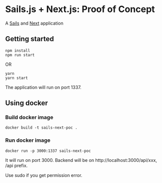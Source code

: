 # Sails.js + Next.js: Proof of Concept

A [Sails](http://sailsjs.org) and [Next](https://github.com/zeit/next.js/) application

## Getting started

```
npm install
npm run start
```

OR

```
yarn
yarn start
```

The application will run on port 1337.

## Using docker

### Build docker image

```
docker build -t sails-next-poc .
```

### Run docker image

```
docker run -p 3000:1337 sails-next-poc
```

It will run on port 3000. Backend will be on http://localhost:3000/api/xxx, /api prefix.

Use sudo if you get permission error.